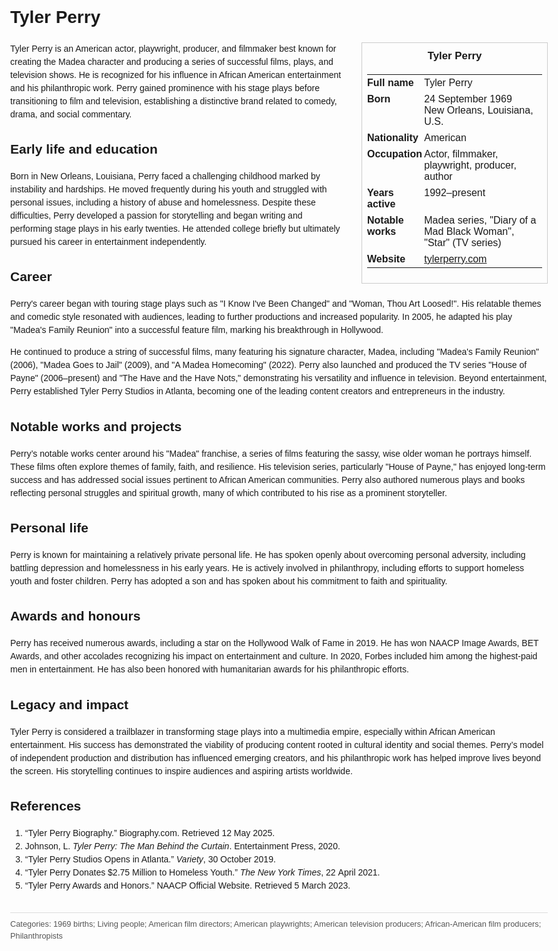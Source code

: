 <!DOCTYPE html>
<html>
<head>
  <title>Tyler Perry – Profile</title>
  <style>
    body { font-family: Arial, sans-serif; margin: 2rem auto; max-width: 960px; line-height: 1.5; }
    aside.infobox { float: right; width: 280px; margin: 0 0 1rem 1.5rem; border: 1px solid #ccc; padding: 0.5rem; font-size: 0.9rem; }
    aside.infobox h3 { text-align: center; margin-top: 0; }
    aside.infobox table { width: 100%; border-collapse: collapse; }
    aside.infobox td { padding: 0.25rem 0; vertical-align: top; }
    h1 { margin-top: 0; }
    footer.categories { font-size: 0.8rem; color: #555; border-top: 1px solid #ddd; padding-top: 0.5rem; margin-top: 2rem; }
  </style>
</head>
<body>
  <h1>Tyler Perry</h1>
  <aside class="infobox">
    <h3>Tyler Perry</h3>
    <table>
      <tr><td><strong>Full name</strong></td><td>Tyler Perry</td></tr>
      <tr><td><strong>Born</strong></td><td>24 September 1969<br>New Orleans, Louisiana, U.S.</td></tr>
      <tr><td><strong>Nationality</strong></td><td>American</td></tr>
      <tr><td><strong>Occupation</strong></td><td>Actor, filmmaker, playwright, producer, author</td></tr>
      <tr><td><strong>Years active</strong></td><td>1992–present</td></tr>
      <tr><td><strong>Notable works</strong></td><td>Madea series, "Diary of a Mad Black Woman", "Star" (TV series)</td></tr>
      <tr><td><strong>Website</strong></td><td><a href="https://tylerperry.com">tylerperry.com</a></td></tr>
    </table>
  </aside>
  <p>Tyler Perry is an American actor, playwright, producer, and filmmaker best known for creating the Madea character and producing a series of successful films, plays, and television shows. He is recognized for his influence in African American entertainment and his philanthropic work. Perry gained prominence with his stage plays before transitioning to film and television, establishing a distinctive brand related to comedy, drama, and social commentary.</p>
  
  <h2>Early life and education</h2>
  <p>Born in New Orleans, Louisiana, Perry faced a challenging childhood marked by instability and hardships. He moved frequently during his youth and struggled with personal issues, including a history of abuse and homelessness. Despite these difficulties, Perry developed a passion for storytelling and began writing and performing stage plays in his early twenties. He attended college briefly but ultimately pursued his career in entertainment independently.</p>
  
  <h2>Career</h2>
  <p>Perry's career began with touring stage plays such as "I Know I've Been Changed" and "Woman, Thou Art Loosed!". His relatable themes and comedic style resonated with audiences, leading to further productions and increased popularity. In 2005, he adapted his play "Madea's Family Reunion" into a successful feature film, marking his breakthrough in Hollywood.</p>
  <p>He continued to produce a string of successful films, many featuring his signature character, Madea, including "Madea's Family Reunion" (2006), "Madea Goes to Jail" (2009), and "A Madea Homecoming" (2022). Perry also launched and produced the TV series "House of Payne" (2006–present) and "The Have and the Have Nots," demonstrating his versatility and influence in television. Beyond entertainment, Perry established Tyler Perry Studios in Atlanta, becoming one of the leading content creators and entrepreneurs in the industry.</p>
  
  <h2>Notable works and projects</h2>
  <p>Perry’s notable works center around his "Madea" franchise, a series of films featuring the sassy, wise older woman he portrays himself. These films often explore themes of family, faith, and resilience. His television series, particularly "House of Payne," has enjoyed long-term success and has addressed social issues pertinent to African American communities. Perry also authored numerous plays and books reflecting personal struggles and spiritual growth, many of which contributed to his rise as a prominent storyteller.</p>
  
  <h2>Personal life</h2>
  <p>Perry is known for maintaining a relatively private personal life. He has spoken openly about overcoming personal adversity, including battling depression and homelessness in his early years. He is actively involved in philanthropy, including efforts to support homeless youth and foster children. Perry has adopted a son and has spoken about his commitment to faith and spirituality.</p>
  
  <h2>Awards and honours</h2>
  <p>Perry has received numerous awards, including a star on the Hollywood Walk of Fame in 2019. He has won NAACP Image Awards, BET Awards, and other accolades recognizing his impact on entertainment and culture. In 2020, Forbes included him among the highest-paid men in entertainment. He has also been honored with humanitarian awards for his philanthropic efforts.</p>
  
  <h2>Legacy and impact</h2>
  <p>Tyler Perry is considered a trailblazer in transforming stage plays into a multimedia empire, especially within African American entertainment. His success has demonstrated the viability of producing content rooted in cultural identity and social themes. Perry’s model of independent production and distribution has influenced emerging creators, and his philanthropic work has helped improve lives beyond the screen. His storytelling continues to inspire audiences and aspiring artists worldwide.</p>
  
  <h2>References</h2>
  <ol>
    <li>“Tyler Perry Biography.” Biography.com. Retrieved 12 May 2025.</li>
    <li>Johnson, L. <i>Tyler Perry: The Man Behind the Curtain</i>. Entertainment Press, 2020.</li>
    <li>“Tyler Perry Studios Opens in Atlanta.” <i>Variety</i>, 30 October 2019.</li>
    <li>“Tyler Perry Donates $2.75 Million to Homeless Youth.” <i>The New York Times</i>, 22 April 2021.</li>
    <li>“Tyler Perry Awards and Honors.” NAACP Official Website. Retrieved 5 March 2023.</li>
  </ol>
  
  <footer class="categories">Categories: 1969 births; Living people; American film directors; American playwrights; American television producers; African-American film producers; Philanthropists</footer>
</body>
</html>